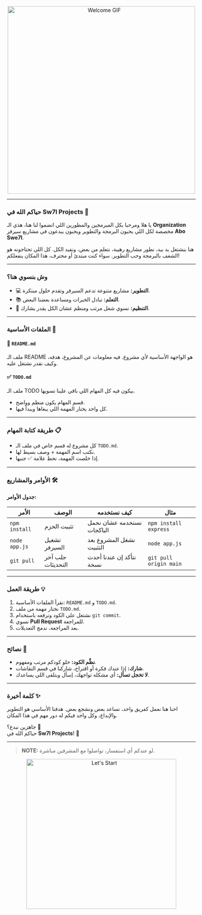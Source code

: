 <div align="center">  
  <img src="https://media.giphy.com/media/L1R1tvI9svkIWwpVYr/giphy.gif" alt="Welcome GIF" width="500">  
</div>

---

### حياكم الله في **Sw7l Projects** 👋

يا هلا ومرحبا بكل المبرمجين والمطورين اللي انضموا لنا هنا، هذي الـ **Organization** مخصصة لكل اللي يحبون البرمجة والتطوير ويحبون يبدعون في مشاريع سيرفر **Abo Swe7l**.

هنا بنشتغل يد بيد، نطور مشاريع رهيبة، نتعلم من بعض، ونفيد الكل. كل اللي تحتاجونه هو الشغف بالبرمجة وحب التطوير. سواء كنت مبتدئ أو محترف، هذا المكان ينفعلكم!

---

### وش بنسوي هنا؟

- 💻 **التطوير:** مشاريع متنوعة تدعم السيرفر وتقدم حلول مبتكرة.
- 📚 **التعلم:** تبادل الخبرات ومساعدة بعضنا البعض.
- 🎯 **التنظيم:** نسوي شغل مرتب ومنظم عشان الكل يقدر يشارك.

---

### الملفات الأساسية 📂

#### 📝 `README.md`

ملف الـ README هو الواجهة الأساسية لأي مشروع. فيه معلومات عن المشروع، هدفه، وكيف نقدر نشتغل عليه.

#### ✅ `TODO.md`

ملف الـ TODO بيكون فيه كل المهام اللي باقي علينا نسويها.

- قسم المهام يكون منظم وواضح.
- كل واحد يختار المهمة اللي يبغاها ويبدأ فيها.

---

### طريقة كتابة المهام 📋

- كل مشروع له قسم خاص في ملف الـ `TODO.md`.
- نكتب اسم المهمة + وصف بسيط لها.
- إذا خلصت المهمة، نحط علامة ✅ جنبها.

---

### الأوامر والمشاريع 🛠️

#### جدول الأوامر:

| الأمر         | الوصف             | كيف نستخدمه                | مثال                   |
| ------------- | ----------------- | -------------------------- | ---------------------- |
| `npm install` | تثبيت الحزم       | نستخدمه عشان نحمل الباكجات | `npm install express`  |
| `node app.js` | تشغيل السيرفر     | نشغل المشروع بعد التثبيت   | `node app.js`          |
| `git pull`    | جلب آخر التحديثات | نتأكد إن عندنا أحدث نسخة   | `git pull origin main` |

---

### طريقة العمل 💡

1. نقرأ الملفات الأساسية: `README.md` و `TODO.md`.
2. نختار مهمة من ملف `TODO.md`.
3. نشتغل على الكود ونرفعه باستخدام `git commit`.
4. نسوي **Pull Request** للمراجعة.
5. بعد المراجعة، ندمج التعديلات.

---

### نصائح 📝

- **نظّم الكود:** خلو كودكم مرتب ومفهوم.
- **شارك:** إذا عندك فكرة أو اقتراح، شاركنا في قسم النقاشات.
- **لا تخجل تسأل:** أي مشكلة تواجهك، إسأل وبتلقى اللي يساعدك.

---

### كلمة أخيرة ✨

احنا هنا نعمل كفريق واحد، نساعد بعض ونشجع بعض. هدفنا الأساسي هو التطوير والإبداع، وكل واحد فيكم له دور مهم في هذا المكان.

جاهزين نبدع؟ 🎉  
حياكم الله في **Sw7l Projects**! 🚀

---

> **NOTE:** لو عندكم أي استفسار، تواصلوا مع المشرفين مباشرة.

<div align="center">  
  <img src="https://media.giphy.com/media/L1R1tvI9svkIWwpVYr/giphy.gif" alt="Let's Start" width="400">  
</div>
